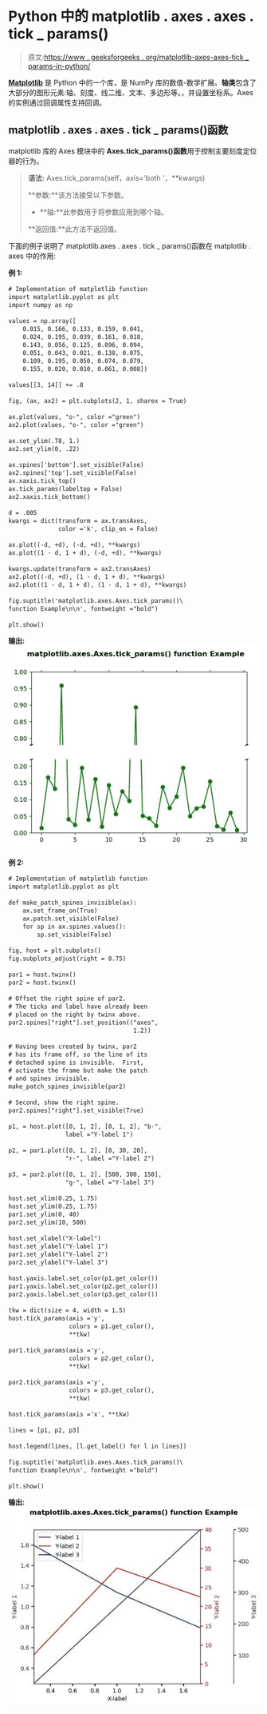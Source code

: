# Python 中的 matplotlib . axes . axes . tick _ params()

> 原文:[https://www . geeksforgeeks . org/matplotlib-axes-axes-tick _ params-in-python/](https://www.geeksforgeeks.org/matplotlib-axes-axes-tick_params-in-python/)

**[Matplotlib](https://www.geeksforgeeks.org/python-introduction-matplotlib/)** 是 Python 中的一个库，是 NumPy 库的数值-数学扩展。**轴类**包含了大部分的图形元素:轴、刻度、线二维、文本、多边形等。，并设置坐标系。Axes 的实例通过回调属性支持回调。

## matplotlib . axes . axes . tick _ params()函数

matplotlib 库的 Axes 模块中的 **Axes.tick_params()函数**用于控制主要刻度定位器的行为。

> **语法:** Axes.tick_params(self，axis='both '，**kwargs)
> 
> **参数:**该方法接受以下参数。
> 
> *   **轴:**此参数用于将参数应用到哪个轴。
> 
> **返回值:**此方法不返回值。

下面的例子说明了 matplotlib.axes . axes . tick _ params()函数在 matplotlib . axes 中的作用:

**例 1:**

```
# Implementation of matplotlib function
import matplotlib.pyplot as plt
import numpy as np

values = np.array([
    0.015, 0.166, 0.133, 0.159, 0.041,
    0.024, 0.195, 0.039, 0.161, 0.018,
    0.143, 0.056, 0.125, 0.096, 0.094,
    0.051, 0.043, 0.021, 0.138, 0.075,
    0.109, 0.195, 0.050, 0.074, 0.079,
    0.155, 0.020, 0.010, 0.061, 0.008])

values[[3, 14]] += .8

fig, (ax, ax2) = plt.subplots(2, 1, sharex = True)

ax.plot(values, "o-", color ="green")
ax2.plot(values, "o-", color ="green")

ax.set_ylim(.78, 1.) 
ax2.set_ylim(0, .22)

ax.spines['bottom'].set_visible(False)
ax2.spines['top'].set_visible(False)
ax.xaxis.tick_top()
ax.tick_params(labeltop = False)
ax2.xaxis.tick_bottom()

d = .005
kwargs = dict(transform = ax.transAxes,
              color ='k', clip_on = False)

ax.plot((-d, +d), (-d, +d), **kwargs)       
ax.plot((1 - d, 1 + d), (-d, +d), **kwargs) 

kwargs.update(transform = ax2.transAxes)  
ax2.plot((-d, +d), (1 - d, 1 + d), **kwargs)
ax2.plot((1 - d, 1 + d), (1 - d, 1 + d), **kwargs) 

fig.suptitle('matplotlib.axes.Axes.tick_params()\
function Example\n\n', fontweight ="bold")

plt.show()
```

**输出:**
![](img/80061b000b5ee8a82ed70f490f2ba2cf.png)

**例 2:**

```
# Implementation of matplotlib function
import matplotlib.pyplot as plt

def make_patch_spines_invisible(ax):
    ax.set_frame_on(True)
    ax.patch.set_visible(False)
    for sp in ax.spines.values():
        sp.set_visible(False)

fig, host = plt.subplots()
fig.subplots_adjust(right = 0.75)

par1 = host.twinx()
par2 = host.twinx()

# Offset the right spine of par2.
# The ticks and label have already been
# placed on the right by twinx above.
par2.spines["right"].set_position(("axes", 
                                   1.2))

# Having been created by twinx, par2 
# has its frame off, so the line of its
# detached spine is invisible.  First,
# activate the frame but make the patch
# and spines invisible.
make_patch_spines_invisible(par2)

# Second, show the right spine.
par2.spines["right"].set_visible(True)

p1, = host.plot([0, 1, 2], [0, 1, 2], "b-",
                label ="Y-label 1")

p2, = par1.plot([0, 1, 2], [0, 30, 20], 
                "r-", label ="Y-label 2")

p3, = par2.plot([0, 1, 2], [500, 300, 150], 
                "g-", label ="Y-label 3")

host.set_xlim(0.25, 1.75)
host.set_ylim(0.25, 1.75)
par1.set_ylim(0, 40)
par2.set_ylim(10, 500)

host.set_xlabel("X-label")
host.set_ylabel("Y-label 1")
par1.set_ylabel("Y-label 2")
par2.set_ylabel("Y-label 3")

host.yaxis.label.set_color(p1.get_color())
par1.yaxis.label.set_color(p2.get_color())
par2.yaxis.label.set_color(p3.get_color())

tkw = dict(size = 4, width = 1.5)
host.tick_params(axis ='y',
                 colors = p1.get_color(),
                 **tkw)

par1.tick_params(axis ='y',
                 colors = p2.get_color(),
                 **tkw)

par2.tick_params(axis ='y',
                 colors = p3.get_color(),
                 **tkw)

host.tick_params(axis ='x', **tkw)

lines = [p1, p2, p3]

host.legend(lines, [l.get_label() for l in lines])

fig.suptitle('matplotlib.axes.Axes.tick_params()\
function Example\n\n', fontweight ="bold")

plt.show()
```

**输出:**
![](img/f5dffb2fa946930f78cd4b1166332e77.png)